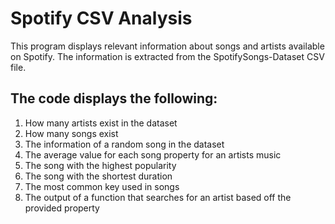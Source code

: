 # Spotify CSV Analysis
This program displays relevant information about songs and artists available on Spotify. The information is extracted from the SpotifySongs-Dataset CSV file.

## The code displays the following:
1. How many artists exist in the dataset
2. How many songs exist
3. The information of a random song in the dataset
4. The average value for each song property for an artists music
5. The song with the highest popularity
6. The song with the shortest duration
7. The most common key used in songs
8. The output of a function that searches for an artist based off the provided property